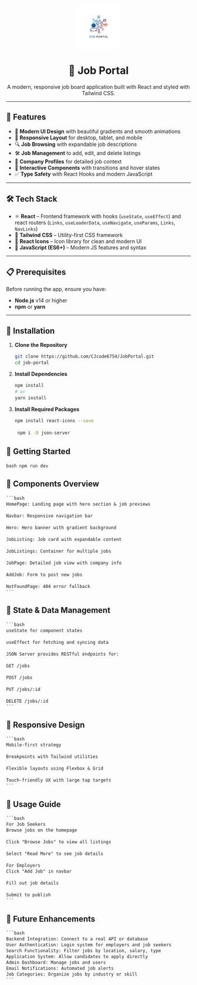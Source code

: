 <p align="center">
  <img src="public/jplogo.png" width="120" alt="Job Portal Logo">
</p>

<h1 align="center">💼 Job Portal</h1>
<p align="center">A modern, responsive job board application built with React and styled with Tailwind CSS.</p>

---

## 🚀 Features

- 🌈 **Modern UI Design** with beautiful gradients and smooth animations
- 📱 **Responsive Layout** for desktop, tablet, and mobile
- 🔍 **Job Browsing** with expandable job descriptions
- 🛠️ **Job Management** to add, edit, and delete listings
- 🏢 **Company Profiles** for detailed job context
- 🎨 **Interactive Components** with transitions and hover states
- ✅ **Type Safety** with React Hooks and modern JavaScript

---

## 🛠️ Tech Stack

- ⚛️ **React** – Frontend framework with hooks (`useState`, `useEffect`) and react routers (`Links`, `useLoaderData`, `useNavigate`, `useParams`, `Links`, `NavLinks`)
- 💨 **Tailwind CSS** – Utility-first CSS framework
- 🔧 **React Icons** – Icon library for clean and modern UI
- 🧠 **JavaScript (ES6+)** – Modern JS features and syntax

---

## 📋 Prerequisites

Before running the app, ensure you have:

- **Node.js** v14 or higher
- **npm** or **yarn**

---

## 🔧 Installation

1. **Clone the Repository**

   ```bash
   git clone https://github.com/CJcode6754/JobPortal.git
   cd job-portal

   ```

2. **Install Dependencies**

   ```bash
   npm install
   # or
   yarn install

   ```

3. **Install Required Packages**

   ```bash
   npm install react-icons --save

    npm i -D json-server
   ```

## 🚀 Getting Started

`bash
    npm run dev
    `

## 🎨 Components Overview

    ```bash
    HomePage: Landing page with hero section & job previews

    Navbar: Responsive navigation bar

    Hero: Hero banner with gradient background

    JobListing: Job card with expandable content

    JobListings: Container for multiple jobs

    JobPage: Detailed job view with company info

    AddJob: Form to post new jobs

    NotFoundPage: 404 error fallback
    ```
## 🔄 State & Data Management
    ```bash
    useState for component states

    useEffect for fetching and syncing data

    JSON Server provides RESTful endpoints for:

    GET /jobs

    POST /jobs

    PUT /jobs/:id

    DELETE /jobs/:id
    ```

## 📱 Responsive Design

    ```bash
    Mobile-first strategy

    Breakpoints with Tailwind utilities

    Flexible layouts using Flexbox & Grid

    Touch-friendly UX with large tap targets
    ```

## 🎯 Usage Guide

    ```bash
    For Job Seekers
    Browse jobs on the homepage

    Click "Browse Jobs" to view all listings

    Select "Read More" to see job details

    For Employers
    Click "Add Job" in navbar

    Fill out job details

    Submit to publish
    ```

## 🔮 Future Enhancements
    ```bash
    Backend Integration: Connect to a real API or database
    User Authentication: Login system for employers and job seekers
    Search Functionality: Filter jobs by location, salary, type
    Application System: Allow candidates to apply directly
    Admin Dashboard: Manage jobs and users
    Email Notifications: Automated job alerts
    Job Categories: Organize jobs by industry or skill
    ```
